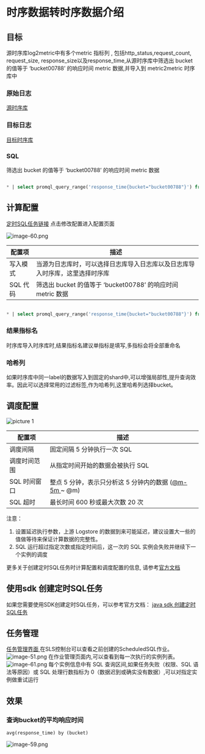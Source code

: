 #  时序数据转时序数据介绍
## 目标
源时序库log2metric中有多个metric 指标列 , 包括http_status,request_count, request_size, response_size以及response_time,从源时序库中筛选出 bucket 的值等于 ‘bucket00788’ 的响应时间 metric 数据,并导入到 metric2metric 时序库中

### 原始日志  
[源时序库](https://sls.aliyun.com/doc/playground/demo.html?dest=/lognext/project/scheduled-sql-demo/metric/log2metric_metricstore)
<!-- ![image.png](/img/src/scheduledsql/metric2metric/9d85c3bd3d21c688b03d8db27a9c4b44d7fe81f7c9502d44ddb88c4a344234be.png) -->

### 目标日志 
[目标时序库](https://sls.aliyun.com/doc/playground/demo.html?dest=/lognext/project/scheduled-sql-demo/metric/metirc2metric)
<!-- ![image.png](/img/src/scheduledsql/metric2metric/a6625915b5b8a4b43a821b7cb190cb8dfda373143ff0c7f9130d9b9c14eb4917.png) -->

### SQL
筛选出 bucket 的值等于 ‘bucket00788’ 的响应时间 metric 数据
```sql

* | select promql_query_range('response_time{bucket="bucket00788"}') from metrics limit 1000
```
## 计算配置
[定时SQL任务链接](https://sls.aliyun.com/doc/playground/demo.html?dest=/lognext/project/scheduled-sql-demo/scheduledsql/sql-1690515709-728271)
点击修改配置进入配置页面 
<!-- ![image.png](/img/src/scheduledsql/metric2metric/89407a9066246ad04ce56845b5ea7027e22adc989f93876ea73f7c4828334b62.png) -->

![image-60.png](/img/src/scheduledsql/metric2metric/42531ce5f7844f388927c75967d0ab81d0591143e94933f625a9ca570281d0bb.png)

| 配置项 | 描述 |
| --- | --- |
| 写入模式 | 当源为日志库时，可以选择日志库导入日志库以及日志库导入时序库，这里选择时序库 |
| SQL 代码 | 筛选出 bucket 的值等于 ‘bucket00788’ 的响应时间 metric 数据 |

```sql

* | select promql_query_range('response_time{bucket="bucket00788"}') from metrics limit 1000
```
### 结果指标名
时序库导入时序库时,结果指标名建议单指标是填写,多指标会将全部重命名

### 哈希列
如果时序库中同一label的数据写入到固定的shard中,可以增强局部性,提升查询效率。因此可以选择常用的过滤标签,作为哈希列,这里哈希列选择bucket。

## 调度配置
![picture 1](/img/src/scheduledsql/metric2metric/d6d973c2dfdf672f8909a56888a55e11d13e7767de511029e0fa50a111ae436b.png)

| 配置项 | 描述 |
| --- | --- |
| 调度间隔 | 固定间隔 5 分钟执行一次 SQL |
| 调度时间范围 | 从指定时间开始的数据会被执行 SQL |
| SQL 时间窗口 | 整点 5 分钟，表示只分析这 5 分钟内的数据 ([@m-5m ](/m-5m )~ @m)  |
| SQL 超时 | 最长时间 600 秒或最大次数 20 次 |


注意：

1. 设置延迟执行参数，上游 Logstore 的数据到来可能延迟，建议设置大一些的值做等待来保证计算数据的完整性。
2. SQL 运行超过指定次数或指定时间后，这一次的 SQL 实例会失败并继续下一个实例的调度

更多关于创建定时SQL任务时计算配置和调度配置的信息, 请参考[官方文档](https://help.aliyun.com/zh/sls/user-guide/process-and-save-data-from-a-logstore-to-another-logstore?spm=a2c4g.11186623.0.0.2c263cb3fUoe0I) 

## 使用sdk 创建定时SQL任务
如果您需要使用SDK创建定时SQL任务，可以参考官方文档：
[java sdk 创建定时SQL任务](https://help.aliyun.com/zh/sls/developer-reference/use-log-service-sdk-for-java-to-create-a-scheduled-sql-task?spm=a2c4g.11186623.0.0.23883cb3qpNgsY#task-2218965)  
## 任务管理
[任务管理界面 ](https://sls.aliyun.com/doc/playground/demo.html?dest=/lognext/project/scheduled-sql-demo/scheduledsql/sql-1690515709-728271)
在SLS控制台可以查看之前创建的ScheduledSQL作业。
![image-51.png](/img/src/scheduledsql/metric2metric/afe3c96717b14b387b7a857f297eae08636c2e6d0ef9c9dc206b1080ea82ba8f.png)
在作业管理页面内,可以查看到每一次执行的实例列表。
![image-61.png](/img/src/scheduledsql/metric2metric/58032d3b03fdc7e77d873a27564b6ca7b616985a340ba536e6667d886dd2bb9f.png)
每个实例信息中有 SQL 查询区间,如果任务失败（权限、SQL 语法等原因）或 SQL 处理行数指标为 0（数据迟到或确实没有数据）,可以对指定实例做重试运行

## 效果
### 查询bucket的平均响应时间
```
avg(response_time) by (bucket)
```

![image-59.png](/img/src/scheduledsql/metric2metric/8d050d6df98a9828391fb14f5aeb5b69d86d175e6a1983a742d306b638f01f7c.png)


